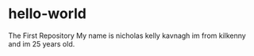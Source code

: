 # hello-world
The First Repository
My name is nicholas kelly kavnagh im from kilkenny and im 25 years old.
